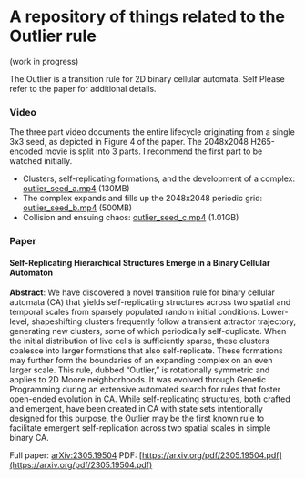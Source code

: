 # A repository of things related to the Outlier rule 

(work in progress)

The Outlier is a transition rule for 2D binary cellular automata. Self Please refer to the paper for additional details.

### Video

The three part video documents the entire lifecycle originating from a single 3x3 seed, as depicted in Figure 4 of the paper.
The 2048x2048 H265-encoded movie is split into 3 parts. I recommend the first part to be watched initially.

* Clusters, self-replicating formations, and the development of a complex:  [outlier_seed_a.mp4](https://adjacentlab.com/outlier/videos/outlier_seed_a.mp4) (130MB)
* The complex expands and fills up the 2048x2048 periodic grid: [outlier_seed_b.mp4](https://adjacentlab.com/outlier/videos/outlier_seed_b.mp4) (500MB)
* Collision and ensuing chaos: [outlier_seed_c.mp4](https://adjacentlab.com/outlier/videos/outlier_seed_c.mp4) (1.01GB)

### Paper
#### Self-Replicating Hierarchical Structures Emerge in a Binary Cellular Automaton
**Abstract**: We have discovered a novel transition rule for binary cellular automata (CA)
that yields self-replicating structures across two spatial and temporal scales from
sparsely populated random initial conditions. Lower-level, shapeshifting clusters
frequently follow a transient attractor trajectory, generating new clusters, some
of which periodically self-duplicate. When the initial distribution of live cells is
sufficiently sparse, these clusters coalesce into larger formations that also self-replicate. These formations may further form the boundaries of an expanding
complex on an even larger scale. This rule, dubbed “Outlier,” is rotationally
symmetric and applies to 2D Moore neighborhoods. It was evolved through
Genetic Programming during an extensive automated search for rules that foster
open-ended evolution in CA. While self-replicating structures, both crafted and
emergent, have been created in CA with state sets intentionally designed for
this purpose, the Outlier may be the first known rule to facilitate emergent self-replication across two spatial scales in simple binary CA.

Full paper: [arXiv:2305.19504](https://arxiv.org/abs/2305.19504) PDF: [https://arxiv.org/pdf/2305.19504.pdf](https://arxiv.org/pdf/2305.19504.pdf)

